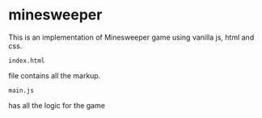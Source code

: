 # minesweeper

This is an implementation of Minesweeper game using vanilla js, html and css.  
```
index.html
```
file contains all the markup.  
```
main.js
```
has all the logic for the game